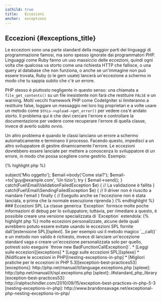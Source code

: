 ```yaml
---
isChild: true
title:   Eccezioni
anchor:  exceptions
---
```


## Eccezioni {#exceptions_title}

Le eccezioni sono una parte standard della maggior parti dei linguaggi di programmazione famosi, ma sono spesso ignorate
dai programmatori PHP. Linguaggi come Ruby fanno un uso massiccio delle eccezioni, quindi ogni volta che qualcosa va
storto come una richiesta HTTP che fallisce, o una query al database che non funziona, o anche se un'immagine non può
essere trovata, Ruby (o le gem usate) lancerà un'eccezione a schermo in modo che tu sappia subito che c'è un errore.

PHP stesso è piuttosto negligente in questo senso: una chiamata a `file_get_contents()` su un file inesistente non farà
che restituire `FALSE` e un warning. Molti vecchi framework PHP come CodeIgniter si limiteranno a restituire false,
loggare un messaggio nei loro log proprietari e a volte usare un metodo come `$this->upload->get_error()` per vedere
cos'è andato storto. Il problema qui è che devi cercare l'errore e controllare la documentazione per vedere come
recuperare l'errore di quella classe, invece di averlo subito ovvio.

Un altro problema è quando le classi lanciano un errore a schermo automaticamente e terminano il processo. Facendo
questo, impedisci a un altro sviluppatore di gestire dinamicamente l'errore. Le eccezioni dovrebbero essere lanciate per
mettere a conoscenza lo sviluppatore di un errore, in modo che possa scegliere come gestirlo. Esempio:

{% highlight php %}
<?php
$email = new Fuel\Email;
$email->subject('Mio oggetto');
$email->body('Come stai?');
$email->to('guy@example.com', 'Un tizio');

try
{
    $email->send();
}
catch(Fuel\Email\ValidationFailedException $e)
{
    // La validazione è fallita
}
catch(Fuel\Email\SendingFailedException $e)
{
    // Il driver non è riuscito a mandare l'email
}
finally
{
    // Eseguito anche se l'eccezione non è stata lanciata, e prima che la normale esecuzione riprenda
}
{% endhighlight %}

### Eccezioni SPL

La classe generica `Exception` fornisce molte poche informazioni di debug per lo sviluppatore; tuttavia, per rimediare a
questo, è possibile creare una versione specializzata di `Exception` estendola:

{% highlight php %}
<?php
class ValidationException extends Exception {}
{% endhighlight %}

Questo significa che puoi aggiungere più blocchi catch e gestire differenti eccezioni in modo differente. Questo può
portare alla creazione di <em>molte</em> eccezioni personalizzate, alcune delle quali avrebbero potuto essere evitate
usando le eccezioni SPL fornite dall'[estensione SPL][splext].

Se per esempio usi il metodo magico `__call()` e un metodo non valido è richiesto, invece di lanciare un'eccezione
standard vaga o creare un'eccezione personalizzata solo per quello, potresti solo eseguire
`throw new BadFunctionCallException()`.

* [Leggi sulle eccezioni][exceptions]
* [Leggi sulle eccezioni SPL][splexe]
* [Nidificare le eccezioni in PHP][nesting-exceptions-in-php]
* [Migliori pratiche per le eccezioni in PHP 5.3][exception-best-practices53]

[exceptions]: http://php.net/manual/it/language.exceptions.php
[splexe]: http://php.net/manual/it/spl.exceptions.php
[splext]: /#standard_php_library
[exception-best-practices53]: http://ralphschindler.com/2010/09/15/exception-best-practices-in-php-5-3
[nesting-exceptions-in-php]: http://www.brandonsavage.net/exceptional-php-nesting-exceptions-in-php/
